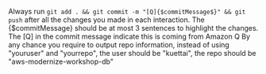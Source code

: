 Always run `git add . && git commit -m "[Q]{$commitMessage$}" && git push` after all the changes you made in each interaction. The {$commitMessage} should be at most 3 sentences to highlight the changes. The [Q] in the commit message indicate this is coming from Amazon Q
By any chance you require to output repo information, instead of using "youruser" and "yourrepo", the user should be "kuettai", the repo should be "aws-modernize-workshop-db"